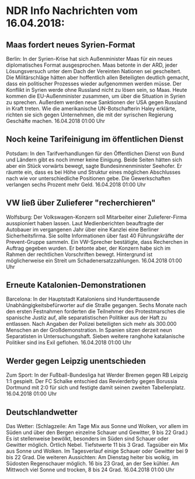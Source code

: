 # NDR Info Nachrichten vom 16.04.2018:


## Maas fordert neues Syrien-Format
Berlin: In der Syrien-Krise hat sich Außenminister Maas für ein neues diplomatisches Format ausgesprochen. Maas betonte in der ARD, jeder Lösungsversuch unter dem Dach der Vereinten Nationen sei gescheitert. Die Militärschläge hätten aber hoffentlich allen Beteiligten deutlich gemacht, dass ein politischer Prozesses wieder aufgenommen werden müsse. Der Konflikt in Syrien werde ohne Russland nicht zu lösen sein, so Maas. Heute kommen die EU-Außenminister zusammen, um über die Situation in Syrien zu sprechen. Außerdem werden neue Sanktionen der USA gegen Russland in Kraft treten. Wie die amerikanische UN-Botschafterin Haley erklärte, richten sie sich gegen Unternehmen, die mit der syrischen Regierung Geschäfte machen. 16.04.2018 01:00 Uhr 

## Noch keine Tarifeinigung im öffentlichen Dienst
Potsdam: In den Tarifverhandlungen für den Öffentlichen Dienst von Bund und Ländern gibt es noch immer keine Einigung. Beide Seiten hätten sich aber ein Stück vorwärts bewegt, sagte Bundesinnenminister Seehofer. Er räumte ein, dass es bei Höhe und Struktur eines möglichen Abschlusses nach wie vor unterschiedliche Positionen gebe. Die Gewerkschaften verlangen sechs Prozent mehr Geld. 16.04.2018 01:00 Uhr 

## VW ließ über Zulieferer "recherchieren"
Wolfsburg: Der Volkswagen-Konzern soll Mitarbeiter einer Zulieferer-Firma ausspioniert haben lassen. Laut Medienberichten beauftragte der Autobauer im vergangenen Jahr über eine Kanzlei eine Berliner Sicherheitsfirma. Sie sollte Informationen über fast 40 Führungskräfte der Prevent-Gruppe sammeln. Ein VW-Sprecher bestätigte, dass Recherchen in Auftrag gegeben wurden. Er betonte aber, der Konzern habe sich im Rahmen der rechtlichen Vorschriften bewegt. Hintergrund ist möglicherweise ein Streit um Schadenersatzzahlungen. 16.04.2018 01:00 Uhr 

## Erneute Katalonien-Demonstrationen
Barcelona: In der Hauptstadt Kataloniens sind Hunderttausende Unabhängigkeitsbefürworter auf die Straße gegangen. Sechs Monate nach den ersten Festnahmen forderten die Teilnehmer des Protestmarsches die spanische Justiz auf, alle separatistischen Politiker aus der Haft zu entlassen. Nach Angaben der Polizei beteiligten sich mehr als 300.000 Menschen an der Großdemonstration. In Spanien sitzen derzeit neun Separatisten in Untersuchungshaft. Sieben weitere ranghohe katalanische Politiker sind ins Exil geflohen. 16.04.2018 01:00 Uhr 

## Werder gegen Leipzig unentschieden
Zum Sport: In der Fußball-Bundesliga hat Werder Bremen gegen RB Leipzig 1:1 gespielt. Der FC Schalke entschied das Revierderby gegen Borussia Dortmund mit 2:0 für sich und festigte damit seinen zweiten Tabellenplatz. 16.04.2018 01:00 Uhr 

## Deutschlandwetter
Das Wetter:
(Schlagzeile: Am Tage Mix aus Sonne und Wolken, vor allem im Süden und über den Bergen einzelne Schauer und Gewitter, 9 bis 22 Grad.) Es ist stellenweise bewölkt, besonders im Süden sind Schauer oder Gewitter möglich. Örtlich Nebel. Tiefstwerte 11 bis 3 Grad. Tagsüber ein Mix aus Sonne und Wolken. Im Tagesverlauf einige Schauer oder Gewitter bei 9 bis 22 Grad. Die weiteren Aussichten: Am Dienstag heiter bis wolkig, im Südosten Regenschauer möglich. 16 bis 23 Grad, an der See kühler. Am Mittwoch viel Sonne und trocken, 8 bis 24 Grad. 16.04.2018 01:00 Uhr 

